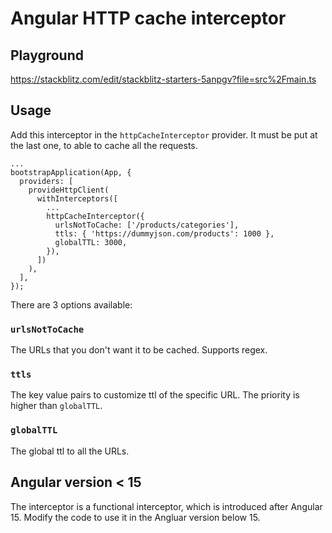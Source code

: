 
# Angular HTTP cache interceptor

## Playground
https://stackblitz.com/edit/stackblitz-starters-5anpgv?file=src%2Fmain.ts

## Usage

Add this interceptor in the `httpCacheInterceptor` provider. It must be put at the last one, to able to cache all the requests.

```tsx
...
bootstrapApplication(App, {
  providers: [
    provideHttpClient(
      withInterceptors([
	    ...
        httpCacheInterceptor({
          urlsNotToCache: ['/products/categories'],
          ttls: { 'https://dummyjson.com/products': 1000 },
          globalTTL: 3000,
        }),
      ])
    ),
  ],
});
```
There are 3 options available:

### `urlsNotToCache`

The URLs that you don't want it to be cached. Supports regex.

### `ttls`
The key value pairs to customize ttl of the specific URL. The priority is higher than `globalTTL`.

### `globalTTL`
The global ttl to all the URLs.

## Angular version < 15
The interceptor is a functional interceptor, which is introduced after Angular 15. Modify the code to use it in the Angluar version below 15.
